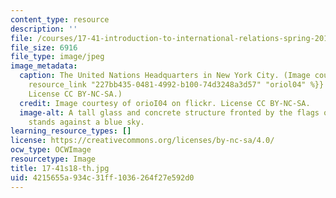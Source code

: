 ```yaml
---
content_type: resource
description: ''
file: /courses/17-41-introduction-to-international-relations-spring-2018/4215655a934c31ff1036264f27e592d0_17-41s18-th.jpg
file_size: 6916
file_type: image/jpeg
image_metadata:
  caption: The United Nations Headquarters in New York City. (Image courtesy of {{%
    resource_link "227bb435-0481-4992-b100-74d3248a3d57" "oriol04" %}} on flickr.
    License CC BY-NC-SA.)
  credit: Image courtesy of orioI04 on flickr. License CC BY-NC-SA.
  image-alt: A tall glass and concrete structure fronted by the flags of various nations
    stands against a blue sky.
learning_resource_types: []
license: https://creativecommons.org/licenses/by-nc-sa/4.0/
ocw_type: OCWImage
resourcetype: Image
title: 17-41s18-th.jpg
uid: 4215655a-934c-31ff-1036-264f27e592d0
---
```

